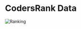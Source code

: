 # CodersRank Data 

![Ranking](https://cr-ss-service.azurewebsites.net/api/ScreenShot?widget=summary&username=rmourey26&badges=2&show-avatar=false&style=--header-bg-color:%23000;--bo)
